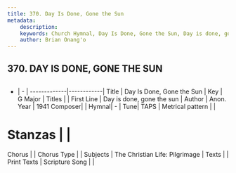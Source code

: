```yaml
---
title: 370. Day Is Done, Gone the Sun
metadata:
    description: 
    keywords: Church Hymnal, Day Is Done, Gone the Sun, Day is done, gone the sun, 
    author: Brian Onang'o
---
```



## 370. DAY IS DONE, GONE THE SUN

```txt

```

- |   -  |
-------------|------------|
Title | Day Is Done, Gone the Sun |
Key | G Major |
Titles |  |
First Line | Day is done, gone the sun |
Author | Anon.
Year | 1941
Composer|  |
Hymnal|  - |
Tune| TAPS |
Metrical pattern | |
# Stanzas |  |
Chorus |  |
Chorus Type |  |
Subjects | The Christian Life: Pilgrimage |
Texts |  |
Print Texts | 
Scripture Song |  |
  
